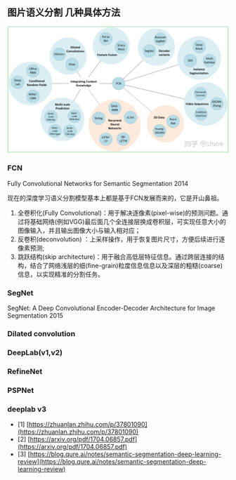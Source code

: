 ## 图片语义分割 几种具体方法
![image](https://raw.githubusercontent.com/CPS-zhangX/PhD-Study/master/images/multiSegmentMethod.jpg)
### FCN
Fully Convolutional Networks for Semantic Segmentation 2014

现在的深度学习语义分割模型基本上都是基于FCN发展而来的，它是开山鼻祖。

1. 全卷积化(Fully Convolutional)：用于解决逐像素(pixel-wise)的预测问题。通过将基础网络(例如VGG)最后面几个全连接层换成卷积层，可实现任意大小的图像输入，并且输出图像大小与输入相对应；
2. 反卷积(deconvolution) ：上采样操作，用于恢复图片尺寸，方便后续进行逐像素预测;
3. 跳跃结构(skip architecture)：用于融合高低层特征信息。通过跨层连接的结构，结合了网络浅层的细(fine-grain)粒度信息信息以及深层的粗糙(coarse)信息，以实现精准的分割任务。


### SegNet
SegNet: A Deep Convolutional Encoder-Decoder Architecture for Image Segmentation 2015

### Dilated convolution


### DeepLab(v1,v2)


### RefineNet


### PSPNet

### deeplab v3


- [1] [https://zhuanlan.zhihu.com/p/37801090](https://zhuanlan.zhihu.com/p/37801090)
- [2] [https://arxiv.org/pdf/1704.06857.pdf](https://arxiv.org/pdf/1704.06857.pdf)
- [3] [https://blog.qure.ai/notes/semantic-segmentation-deep-learning-review](https://blog.qure.ai/notes/semantic-segmentation-deep-learning-review)
